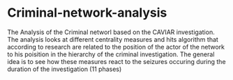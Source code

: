 # Criminal-network-analysis

The Analysis of the Criminal networl based on the CAVIAR investigation. The analysis looks at different centrality measures and hits algorithm that according to research are related
to the position of the actor of the network to his poisition in the hierarchy of the criminal investigation. The general idea is to see how these measures react to the seizures occuring 
during the duration of the investigation (11 phases)
